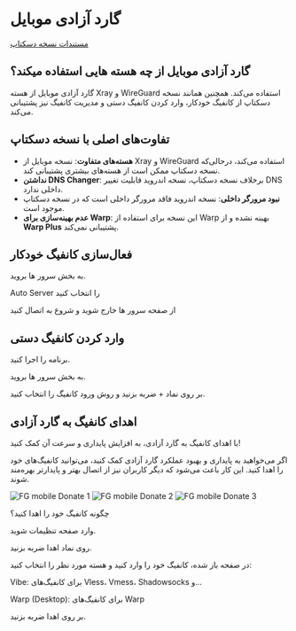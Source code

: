 
#  گارد آزادی موبایل
<a href="/Freedom-Guard">مستندات نسخه دسکتاپ</a>
<filtershekan name="category" content="Applications">

## گارد آزادی موبایل از چه هسته هایی استفاده میکند؟
گارد آزادی موبایل از هسته Xray و WireGuard استفاده می‌کند. همچنین همانند نسخه دسکتاپ از کانفیگ خودکار، وارد کردن کانفیگ دستی و مدیریت کانفیگ نیز پشتیبانی می‌کند.


## تفاوت‌های اصلی با نسخه دسکتاپ 

- **هسته‌های متفاوت**: نسخه موبایل از Xray و WireGuard استفاده می‌کند، درحالی‌که نسخه دسکتاپ ممکن است از هسته‌های بیشتری پشتیبانی کند.  
- **نداشتن DNS Changer**: برخلاف نسخه دسکتاپ، نسخه اندروید قابلیت تغییر DNS داخلی ندارد.  
- **نبود مرورگر داخلی**: نسخه اندروید فاقد مرورگر داخلی است که در نسخه دسکتاپ موجود است.  
- **عدم بهینه‌سازی برای Warp**: این نسخه برای استفاده از Warp بهینه نشده و از **Warp Plus** پشتیبانی نمی‌کند.  

## فعال‌سازی کانفیگ خودکار

به بخش سرور ها   بروید.

Auto Server را انتخاب کنید

از صفحه سرور ها خارج شوید و شروع به اتصال کنید

## وارد کردن کانفیگ دستی 
برنامه را اجرا کنید.

به بخش سرور ها بروید.

بر روی نماد + ضربه بزنید و روش ورود کانفیگ را انتخاب کنید.

## اهدای کانفیگ به گارد آزادی
با اهدای کانفیگ به گارد آزادی، به افزایش پایداری و سرعت آن کمک کنید!

اگر می‌خواهید به پایداری و بهبود عملکرد گارد آزادی کمک کنید، می‌توانید کانفیگ‌های خود را اهدا کنید. این کار باعث می‌شود که دیگر کاربران
نیز از اتصال بهتر و پایدارتر بهره‌مند شوند.

<img src="https://raw.githubusercontent.com/majidrezarahnavard/way_of_freedom_media/refs/heads/main/source\fg_mobile_donate.jpg" alt="FG mobile Donate 1">
<img src="https://raw.githubusercontent.com/majidrezarahnavard/way_of_freedom_media/refs/heads/main/source\fg_mobile_donate_3.jpg" alt="FG mobile Donate 2">
<img src="https://raw.githubusercontent.com/majidrezarahnavard/way_of_freedom_media/refs/heads/main/source\fg_mobile_donate_f.jpg" alt="FG mobile Donate 3">

چگونه کانفیگ خود را اهدا کنید؟

وارد صفحه تنظیمات شوید.

روی نماد اهدا ضربه بزنید.

در صفحه باز شده، کانفیگ خود را وارد کنید و هسته مورد نظر را انتخاب کنید:

Vibe: برای کانفیگ‌های Vless، Vmess، Shadowsocks و...

Warp (Desktop): برای کانفیگ‌های Warp

 بر روی اهدا ضربه بزنید.